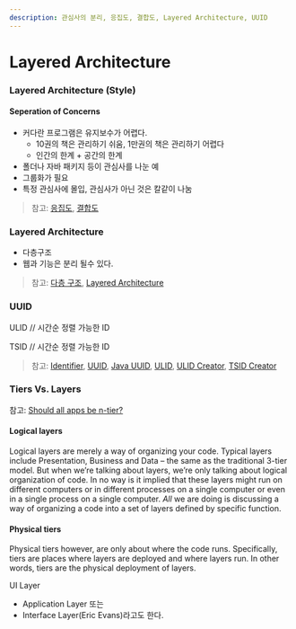 ```yaml
---
description: 관심사의 분리, 응집도, 결합도, Layered Architecture, UUID
---
```


# Layered Architecture

### Layered Architecture (Style)

#### Seperation of Concerns

* 커다란 프로그램은 유지보수가 어렵다.
  * 10권의 책은 관리하기 쉬움, 1만권의 책은 관리하기 어렵다
  * 인간의 한계 + 공간의 한계
* 폴더나 자바 패키지 등이 관심사를 나눈 예
* 그룹화가 필요
* 특정 관심사에 몰입, 관심사가 아닌 것은 칼같이 나눔

> 참고: [응집도](https://en.wikipedia.org/wiki/Cohesion\_\(computer\_science\)), [결합도](https://en.wikipedia.org/wiki/Coupling\_\(computer\_programming\))

### Layered Architecture

* 다층구조
* 웹과 기능은 분리 될수 있다.

> 참고: [다층 구조](https://ko.wikipedia.org/wiki/%EB%8B%A4%EC%B8%B5\_%EA%B5%AC%EC%A1%B0), [Layered Architecture](https://github.com/ahastudio/til/blob/main/architecture/layered-architecture.md)

### UUID

ULID // 시간순 정렬 가능한 ID

TSID // 시간순 정렬 가능한 ID

> 참고: [Identifier](https://github.com/ahastudio/til/tree/main/identifier), [UUID](https://ko.wikipedia.org/wiki/%EB%B2%94%EC%9A%A9\_%EA%B3%A0%EC%9C%A0\_%EC%8B%9D%EB%B3%84%EC%9E%90), [Java UUID](https://docs.oracle.com/en/java/javase/11/docs/api/java.base/java/util/UUID.html), [ULID](https://github.com/ulid/spec), [ULID Creator](https://github.com/f4b6a3/ulid-creator), [TSID Creator](https://github.com/f4b6a3/tsid-creator)

### Tiers Vs. Layers

참고: [Should all apps be n-tier?](https://web.archive.org/web/20200802111420/http://www.lhotka.net:80/weblog/ShouldAllAppsBeNtier.aspx)

#### Logical layers&#x20;

Logical layers are merely a way of organizing your code. Typical layers include Presentation, Business and Data – the same as the traditional 3-tier model. But when we’re talking about layers, we’re only talking about logical organization of code. In no way is it implied that these layers might run on different computers or in different processes on a single computer or even in a single process on a single computer. _All_ we are doing is discussing a way of organizing a code into a set of layers defined by specific function.

#### Physical tiers

Physical tiers however, are only about where the code runs. Specifically, tiers are places where layers are deployed and where layers run. In other words, tiers are the physical deployment of layers.

UI Layer

* Application Layer 또는&#x20;
* Interface Layer(Eric Evans)라고도 한다.
